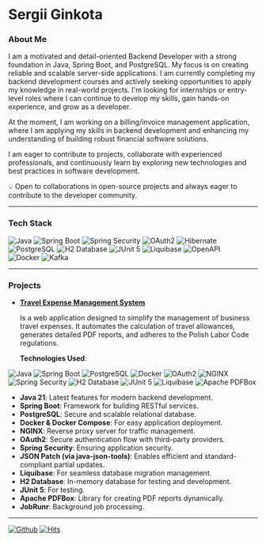 # Sergii Ginkota

### About Me

I am a motivated and detail-oriented Backend Developer with a strong foundation in Java, Spring Boot, and PostgreSQL. My focus is on creating reliable and scalable server-side applications. I am currently completing my backend development courses and actively seeking opportunities to apply my knowledge in real-world projects. I'm looking for internships or entry-level roles where I can continue to develop my skills, gain hands-on experience, and grow as a developer.

At the moment, I am working on a billing/invoice management application, where I am applying my skills in backend development and enhancing my understanding of building robust financial software solutions.

I am eager to contribute to projects, collaborate with experienced professionals, and continuously learn by exploring new technologies and best practices in software development.

💡 Open to collaborations in open-source projects and always eager to contribute to the developer community.

---

### Tech Stack

![Java](https://img.shields.io/badge/Java-21-ED8B00?style=flat&logo=java&logoColor=white)
![Spring Boot](https://img.shields.io/badge/Spring_Boot-F2F4F9?style=flat&logo=spring-boot)
![Spring Security](https://img.shields.io/badge/Spring_Security-6DB33F?style=flat&logo=spring-security&logoColor=white)
![OAuth2](https://img.shields.io/badge/OAuth2-Security-brightgreen?style=flat&logo=oauth)
![Hibernate](https://img.shields.io/badge/-Hibernate-59666C?style=flat&logo=hibernate&logoColor=white)
![PostgreSQL](https://img.shields.io/badge/PostgreSQL-316192?style=flat&logo=postgresql&logoColor=white)
![H2 Database](https://img.shields.io/badge/H2_Database-F7DF1E?style=flat&logo=h2database&logoColor=black)
![JUnit 5](https://img.shields.io/badge/JUnit_5-25A162?style=flat&logo=java&logoColor=white)
![Liquibase](https://img.shields.io/badge/-Liquibase-2962FF?style=flat&logo=liquibase&logoColor=white)
![OpenAPI](https://img.shields.io/badge/OpenAPI-3.0-85EA2D?style=flat&logo=openapi-initiative&logoColor=white)  
![Docker](https://img.shields.io/badge/-Docker-2496ED?style=flat&logo=docker&logoColor=white)
![Kafka](https://img.shields.io/badge/-Kafka-231F20?style=flat&logo=apache-kafka&logoColor=white)

---

### Projects

- [**Travel Expense Management System**](https://github.com/sginko/travel-allowance-calculation)
  
  Is a web application designed to simplify the management of business travel expenses. It automates the calculation of travel allowances, generates detailed PDF reports, and adheres to the Polish Labor Code regulations.

  **Technologies Used**:
  
![Java](https://img.shields.io/badge/Java-21-ED8B00?style=flat&logo=java&logoColor=white)
![Spring Boot](https://img.shields.io/badge/Spring_Boot-F2F4F9?style=flat&logo=spring-boot)
![PostgreSQL](https://img.shields.io/badge/PostgreSQL-316192?style=flat&logo=postgresql&logoColor=white)
![Docker](https://img.shields.io/badge/Docker-2CA5E0?style=flat&logo=docker&logoColor=white)
![OAuth2](https://img.shields.io/badge/OAuth2-Security-brightgreen?style=flat&logo=oauth)
![NGINX](https://img.shields.io/badge/NGINX-009639?style=flat&logo=nginx&logoColor=white)
![Spring Security](https://img.shields.io/badge/Spring_Security-6DB33F?style=flat&logo=spring-security&logoColor=white)
![H2 Database](https://img.shields.io/badge/H2_Database-F7DF1E?style=flat&logo=h2database&logoColor=black)
![JUnit 5](https://img.shields.io/badge/JUnit_5-25A162?style=flat&logo=java&logoColor=white)
![Liquibase](https://img.shields.io/badge/Liquibase-4A86E8?style=flat&logo=liquibase&logoColor=white)
![Apache PDFBox](https://img.shields.io/badge/Apache_PDFBox-D22128?style=flat&logo=apache&logoColor=white)

- **Java 21**: Latest features for modern backend development.
- **Spring Boot**: Framework for building RESTful services.
- **PostgreSQL**: Secure and scalable relational database.
- **Docker & Docker Compose**: For easy application deployment.
- **NGINX**: Reverse proxy server for traffic management.
- **OAuth2**: Secure authentication flow with third-party providers.
- **Spring Security**: Ensuring application security.
- **JSON Patch (via java-json-tools)**: Enables efficient and standard-compliant partial updates.
- **Liquibase**: For seamless database migration management.
- **H2 Database**: In-memory database for testing and development.
- **JUnit 5**: For testing.
- **Apache PDFBox**: Library for creating PDF reports dynamically.
- **JobRunr**: Background job processing.

---

[![Github](https://img.shields.io/github/followers/sginko?label=Follow&style=social)](https://github.com/sginko)
[![Hits](https://hits.seeyoufarm.com/api/count/incr/badge.svg?url=https%3A%2F%2Fgithub.com%2Fsginko%2Fsginko&count_bg=%2379C83D&title_bg=%23555555&icon=&icon_color=%23E7E7E7&title=Profile+Views&edge_flat=false)](https://hits.seeyoufarm.com)
